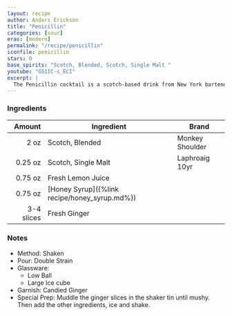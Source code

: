 ```yaml
---
layout: recipe
author: Anders Erickson
title: "Penicillin"
categories: [sour]
eras: [modern]
permalink: "/recipe/penicillin"
iconfile: penicillin
stars: 0
base_spirits: "Scotch, Blended, Scotch, Single Malt "
youtube: "G51IC-s_ECI"
excerpt: |
  The Penicillin cocktail is a scotch-based drink from New York bartender Sam Ross. The modern classic perfectly mixes smoke, ginger, and lemon.
---
```


### Ingredients

|     Amount | Ingredient                                    | Brand           |
| ---------: | --------------------------------------------- | --------------- |
|       2 oz | Scotch, Blended                               | Monkey Shoulder |
|    0.25 oz | Scotch, Single Malt                           | Laphroaig 10yr  |
|    0.75 oz | Fresh Lemon Juice                             |
|    0.75 oz | [Honey Syrup]({%link recipe/honey_syrup.md%}) |
| 3-4 slices | Fresh Ginger                                  |

### Notes

- Method: Shaken
- Pour: Double Strain
- Glassware:
  - Low Ball
  - Large Ice cube
- Garnish: Candied Ginger
- Special Prep: Muddle the ginger slices in the shaker tin until mushy. Then add the other ingredients, ice and shake.
